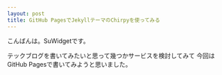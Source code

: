 ```yaml
---
layout: post
title: GitHub PagesでJekyllテーマのChirpyを使ってみる
---
```


こんばんは。SuWidgetです。

テックブログを書いてみたいと思って幾つかサービスを検討してみて
今回はGitHub Pagesで書いてみようと思いました。